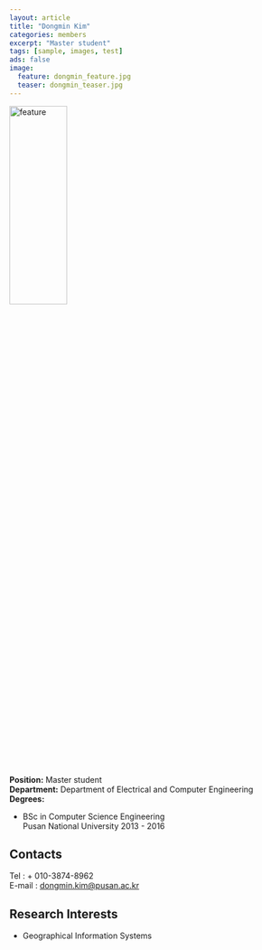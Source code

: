 ```yaml
---
layout: article
title: "Dongmin Kim"
categories: members
excerpt: "Master student"
tags: [sample, images, test]
ads: false
image: 
  feature: dongmin_feature.jpg
  teaser: dongmin_teaser.jpg
---
```


<div><img style="width: 45%; height: 30%" src="{{ site.url }}/images/{{ page.image.feature }}" alt="feature" ></div>

**Position:** Master student <br/>
**Department:** Department of Electrical and Computer Engineering <br/>
**Degrees:** <br/>
* BSc in Computer Science Engineering <br/>
Pusan National University 2013 - 2016

## Contacts

Tel : + 010-3874-8962 <br/>
E-mail : dongmin.kim@pusan.ac.kr <br/>

## Research Interests

* Geographical Information Systems

